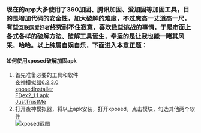 ### 现在的app大多使用了360加固、腾讯加固、爱加固等加固工具，目的是增加代码的安全性，加大破解的难度，不过魔高一丈道高一尺，有些`互联网爱好者`终究耐不住寂寞，喜欢做些挑战的事情，于是市面上各式各样的破解方法、破解工具诞生，幸运的是让我也能一睹其风采，哈哈。以上纯属自娱自乐，下面进入本章正题：
#### 如何使用xposed破解加固apk
 1. 首先准备必要的工具和软件  
   [夜神模拟器6.2.3.0](https://www.yeshen.com/)  
   [xposedInstaller](https://github.com/sunshey/Android-Blog/blob/master/de.robv.android.xposed.installer_v33_36570c.apk)  
   [FDex2_1.1.apk](https://github.com/sunshey/Android-Blog/blob/master/FDex2_1.1.apk)  
   [JustTrustMe](https://github.com/sunshey/Android-Blog/blob/master/JustTrustMe.apk)  
 2. 打开夜神模拟器，将以上apk安装，打开xposed，点击模块，勾选其他两个软件  
 ![xposed截图]()
 
